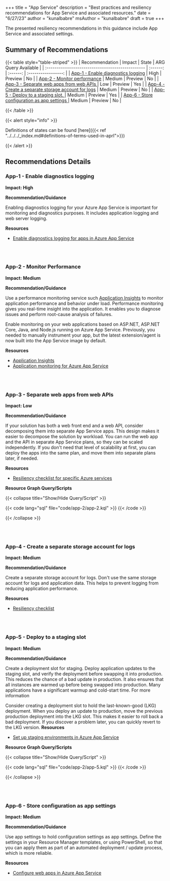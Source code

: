 +++
title = "App Service"
description = "Best practices and resiliency recommendations for App Service and associated resources."
date = "6/27/23"
author = "kunalbabre"
msAuthor = "kunalbabre"
draft = true
+++

The presented resiliency recommendations in this guidance include App Service and associated settings.

## Summary of Recommendations

{{< table style="table-striped" >}}
| Recommendation | Impact | State | ARG Query Available |
| :------------------------------------------------ | :------: | :------: | :-----------------: |
| [App-1 - Enable diagnostics logging](#app-1---enable-diagnostics-logging) | High | Preview | No |
| [App-2 - Monitor performance](#app-2---monitor-performance) | Medium | Preview | No |
| [App-3 - Separate web apps from web APIs ](#app-3---separate-web-apps-from-web-apis) | Low | Preview | Yes |
| [App-4 - Create a separate storage account for logs](#app-4---create-a-separate-storage-account-for-logs) | Medium | Preview | No |
| [App-5 - Deploy to a staging slot. ](#app-5---deploy-to-a-staging-slot) | Medium | Preview | Yes |
| [App-6 - Store configuration as app settings ](#app-6---store-configuration-as-app-settings) | Medium | Preview | No |

{{< /table >}}

{{< alert style="info" >}}

Definitions of states can be found [here]({{< ref "../../../_index.md#definitions-of-terms-used-in-aprl">}})

{{< /alert >}}

## Recommendations Details

### App-1 - Enable diagnostics logging

**Impact: High**

**Recommendation/Guidance**

Enabling diagnostics logging for your Azure App Service is important for monitoring and diagnostics purposes. It includes application logging and web server logging.

**Resources**

- [Enable diagnostics logging for apps in Azure App Service](https://learn.microsoft.com/en-us/azure/app-service/troubleshoot-diagnostic-logs)

<br><br>

### App-2 - Monitor Performance

**Impact: Medium**

**Recommendation/Guidance**

Use a performance monitoring service such [Application Insights](https://learn.microsoft.com/en-us/azure/application-insights/app-insights-overview) to monitor application performance and behavior under load. Performance monitoring gives you real-time insight into the application. It enables you to diagnose issues and perform root-cause analysis of failures.

Enable monitoring on your web applications based on ASP.NET, ASP.NET Core, Java, and Node.js running on Azure App Service. Previously, you needed to manually instrument your app, but the latest extension/agent is now built into the App Service image by default.

**Resources**

- [Application Insights](https://learn.microsoft.com/en-us/azure/application-insights/app-insights-overview)
- [Application monitoring for Azure App Service](https://learn.microsoft.com/en-us/azure/azure-monitor/app/azure-web-apps)

<br><br>

### App-3 - Separate web apps from web APIs

**Impact: Low**

**Recommendation/Guidance**

If your solution has both a web front end and a web API, consider decomposing them into separate App Service apps. This design makes it easier to decompose the solution by workload. You can run the web app and the API in separate App Service plans, so they can be scaled independently. If you don't need that level of scalability at first, you can deploy the apps into the same plan, and move them into separate plans later, if needed.

**Resources**

- [Resiliency checklist for specific Azure services](https://learn.microsoft.com/en-us/azure/architecture/checklist/resiliency-per-service#app-service)

**Resource Graph Query/Scripts**

{{< collapse title="Show/Hide Query/Script" >}}

{{< code lang="sql" file="code/app-2/app-2.kql" >}} {{< /code >}}

{{< /collapse >}}

<br><br>

### App-4 - Create a separate storage account for logs

**Impact: Medium**

**Recommendation/Guidance**

Create a separate storage account for logs. Don't use the same storage account for logs and application data. This helps to prevent logging from reducing application performance.

**Resources**

- [Resiliency checklist](https://learn.microsoft.com/en-us/azure/architecture/checklist/resiliency-per-service#app-service)

<br><br>

### App-5 - Deploy to a staging slot

**Impact: Medium**

**Recommendation/Guidance**

Create a deployment slot for staging. Deploy application updates to the staging slot, and verify the deployment before swapping it into production. This reduces the chance of a bad update in production. It also ensures that all instances are warmed up before being swapped into production. Many applications have a significant warmup and cold-start time. For more information

Consider creating a deployment slot to hold the last-known-good (LKG) deployment. When you deploy an update to production, move the previous production deployment into the LKG slot. This makes it easier to roll back a bad deployment. If you discover a problem later, you can quickly revert to the LKG version.
**Resources**

- [Set up staging environments in Azure App Service](https://learn.microsoft.com/en-us/azure/app-service-web/web-sites-staged-publishing)

**Resource Graph Query/Scripts**

{{< collapse title="Show/Hide Query/Script" >}}

{{< code lang="sql" file="code/app-2/app-5.kql" >}} {{< /code >}}

{{< /collapse >}}

<br><br>

### App-6 - Store configuration as app settings

**Impact: Medium**

**Recommendation/Guidance**

Use app settings to hold configuration settings as app settings. Define the settings in your Resource Manager templates, or using PowerShell, so that you can apply them as part of an automated deployment / update process, which is more reliable.

**Resources**

- [Configure web apps in Azure App Service](https://learn.microsoft.com/en-us/azure/app-service-web/web-sites-configure)

<br><br>
